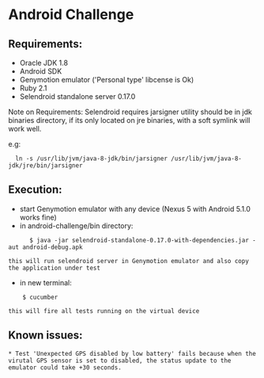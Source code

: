 # Android Challenge

## Requirements:

  * Oracle JDK 1.8
  * Android SDK
  * Genymotion emulator ('Personal type' libcense is Ok)
  * Ruby 2.1
  * Selendroid standalone server 0.17.0

  Note on Requirements: Selendroid requires jarsigner utility should be in jdk binaries directory, if its only located on jre binaries, with a soft symlink will work well.

  e.g:
```
  ln -s /usr/lib/jvm/java-8-jdk/bin/jarsigner /usr/lib/jvm/java-8-jdk/jre/bin/jarsigner
```


## Execution:

  * start Genymotion emulator with any device (Nexus 5 with Android 5.1.0 works fine)
  * in android-challenge/bin directory:
```
      $ java -jar selendroid-standalone-0.17.0-with-dependencies.jar -aut android-debug.apk
```

    this will run selendroid server in Genymotion emulator and also copy the application under test

  * in new terminal:
```
    $ cucumber
```

    this will fire all tests running on the virtual device


## Known issues:

    * Test 'Unexpected GPS disabled by low battery' fails because when the virutal GPS sensor is set to disabled, the status update to the emulator could take +30 seconds.

